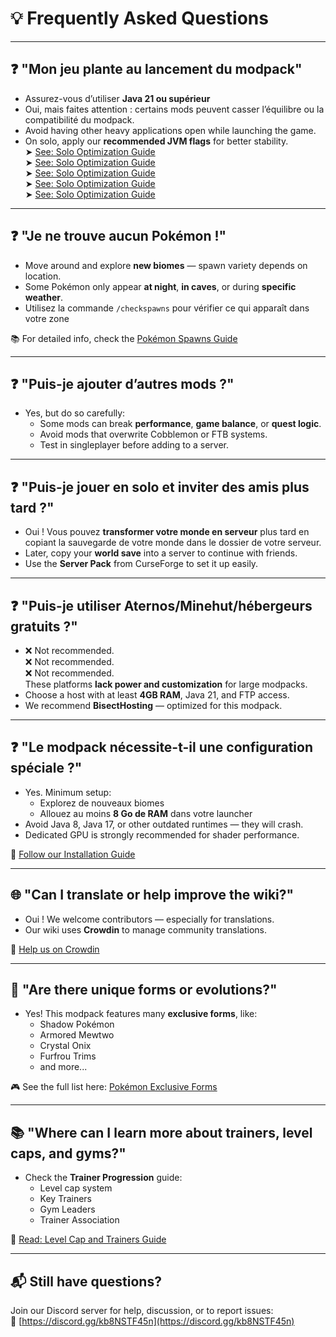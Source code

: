# 💡 Frequently Asked Questions

---

## ❓ "Mon jeu plante au lancement du modpack"

- Assurez-vous d’utiliser **Java 21 ou supérieur**
- Oui, mais faites attention : certains mods peuvent casser l’équilibre ou la compatibilité du modpack.
- Avoid having other heavy applications open while launching the game.
- On solo, apply our **recommended JVM flags** for better stability.\
  ➤ [See: Solo Optimization Guide](../settings/optimize-solo-performance.md)\
  ➤ [See: Solo Optimization Guide](../settings/optimize-solo-performance.md)  
  ➤ [See: Solo Optimization Guide](../settings/optimize-solo-performance.md)  
  ➤ [See: Solo Optimization Guide](../settings/optimize-solo-performance.md)  
  ➤ [See: Solo Optimization Guide](../settings/optimize-solo-performance.md)

---

## ❓ "Je ne trouve aucun Pokémon !"

- Move around and explore **new biomes** — spawn variety depends on location.
- Some Pokémon only appear **at night**, **in caves**, or during **specific weather**.
- Utilisez la commande `/checkspawns` pour vérifier ce qui apparaît dans votre zone

📚 For detailed info, check the [Pokémon Spawns Guide](../pokemon-and-spawns.md)

---

## ❓ "Puis-je ajouter d’autres mods ?"

- Yes, but do so carefully:
  - Some mods can break **performance**, **game balance**, or **quest logic**.
  - Avoid mods that overwrite Cobblemon or FTB systems.
  - Test in singleplayer before adding to a server.

---

## ❓ "Puis-je jouer en solo et inviter des amis plus tard ?"

- Oui ! Vous pouvez **transformer votre monde en serveur** plus tard en copiant la sauvegarde de votre monde dans le dossier de votre serveur.
- Later, copy your **world save** into a server to continue with friends.
- Use the **Server Pack** from CurseForge to set it up easily.

---

## ❓ "Puis-je utiliser Aternos/Minehut/hébergeurs gratuits ?"

- ❌ Not recommended.  
  ❌ Not recommended.\
  ❌ Not recommended.\
  These platforms **lack power and customization** for large modpacks.
- Choose a host with at least **4GB RAM**, Java 21, and FTP access.
- We recommend **BisectHosting** — optimized for this modpack.

---

## ❓ "Le modpack nécessite-t-il une configuration spéciale ?"

- Yes. Minimum setup:
  - Explorez de nouveaux biomes
  - Allouez au moins **8 Go de RAM** dans votre launcher
- Avoid Java 8, Java 17, or other outdated runtimes — they will crash.
- Dedicated GPU is strongly recommended for shader performance.

📌 [Follow our Installation Guide](../installation.md)

---

## 🌐 "Can I translate or help improve the wiki?"

- Oui ! We welcome contributors — especially for translations.
- Our wiki uses **Crowdin** to manage community translations.

🔗 [Help us on Crowdin](https://crowdin.com/project/cobblemon-realms-wiki)

---

## 🧩 "Are there unique forms or evolutions?"

- Yes! This modpack features many **exclusive forms**, like:
  - Shadow Pokémon
  - Armored Mewtwo
  - Crystal Onix
  - Furfrou Trims
  - and more...

🎮 See the full list here: [Pokémon Exclusive Forms](../pokemons-exclusives/mewtwo-exclusive-forms.md)

---

## 📚 "Where can I learn more about trainers, level caps, and gyms?"

- Check the **Trainer Progression** guide:
  - Level cap system
  - Key Trainers
  - Gym Leaders
  - Trainer Association

📘 [Read: Level Cap and Trainers Guide](../pokemons-guides/levelcap-and-trainers.md)

---

## 📬 Still have questions?

Join our Discord server for help, discussion, or to report issues:\
🔗 [https://discord.gg/kb8NSTF45n](https://discord.gg/kb8NSTF45n)
